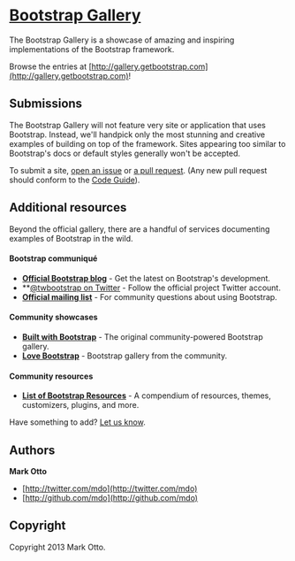 # [Bootstrap Gallery](http://gallery.getbootstrap.com)

The Bootstrap Gallery is a showcase of amazing and inspiring implementations of the Bootstrap framework.

Browse the entries at [http://gallery.getbootstrap.com](http://gallery.getbootstrap.com)!



## Submissions

The Bootstrap Gallery will not feature very site or application that uses Bootstrap. Instead, we'll handpick only the most stunning and creative examples of building on top of the framework. Sites appearing too similar to Bootstrap's docs or default styles generally won't be accepted.

To submit a site, [open an issue](https://github.com/twbs/gallery/issues/new) or [a pull request](https://github.com/twbs/gallery/pulls/new). (Any new pull request should conform to the [Code Guide](http://github.com/mdo/code-guide)).



## Additional resources

Beyond the official gallery, there are a handful of services documenting examples of Bootstrap in the wild.

#### Bootstrap communiqué
* **[Official Bootstrap blog](http://blog.getbootstrap.com)** - Get the latest on Bootstrap's development.
* **[@twbootstrap on Twitter](http://twitter.com/twbootstrap) - Follow the official project Twitter account.
* **[Official mailing list](http://groups.google.com/group/twitter-bootstrap)** - For community questions about using Bootstrap.

#### Community showcases
* **[Built with Bootstrap](http://builtwithbootstrap.com)** - The original community-powered Bootstrap gallery.
* **[Love Bootstrap](http://lovebootstrap.com/)** - Bootstrap gallery from the community.

#### Community resources
* **[List of Bootstrap Resources](http://www.bootstraphero.com/the-big-badass-list-of-twitter-bootstrap-resources)** - A compendium of resources, themes, customizers, plugins, and more.

Have something to add? [Let us know](https://github.com/twbs/gallery/issues/new).



## Authors

**Mark Otto**

+ [http://twitter.com/mdo](http://twitter.com/mdo)
+ [http://github.com/mdo](http://github.com/mdo)



## Copyright

Copyright 2013 Mark Otto.
